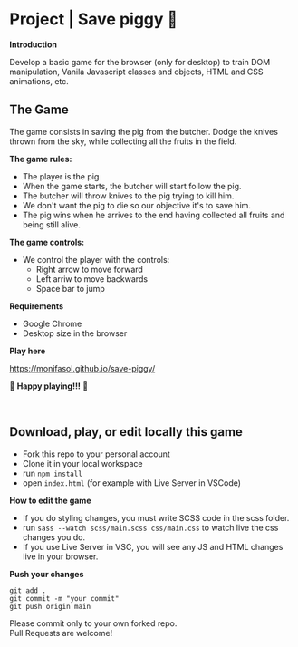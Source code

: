 # Project | Save piggy 🐽

**Introduction**

Develop a basic game for the browser (only for desktop) to train DOM manipulation, Vanila Javascript classes and objects, HTML and CSS animations, etc. 

## The Game

The game consists in saving the pig from the butcher. 
Dodge the knives thrown from the sky, while collecting all the fruits in the field. 

**The game rules:**

- The player is the pig
- When the game starts, the butcher will start follow the pig. 
- The butcher will throw knives to the pig trying to kill him. 
- We don't want the pig to die so our objective it's to save him.
- The pig wins when he arrives to the end having collected all fruits and being still alive.

**The game controls:**

- We control the player with the controls:
    - Right arrow to move forward
    - Left arriw to move backwards
    - Space bar to jump

**Requirements**

- Google Chrome
- Desktop size in the browser

**Play here**

https://monifasol.github.io/save-piggy/

🐽 **Happy playing!!!** 🐽


<br>

## Download, play, or edit locally this game

- Fork this repo to your personal account
- Clone it in your local workspace
- run `npm install`
- open `index.html` (for example with Live Server in VSCode)

**How to edit the game**

- If you do styling changes, you must write SCSS code in the scss folder. 
- run `sass --watch scss/main.scss css/main.css` to watch live the css changes you do.
- If you use Live Server in VSC, you will see any JS and HTML changes live in your browser. 

**Push your changes**

`git add .`  
`git commit -m "your commit"`  
`git push origin main`  

Please commit only to your own forked repo.  
Pull Requests are welcome!


